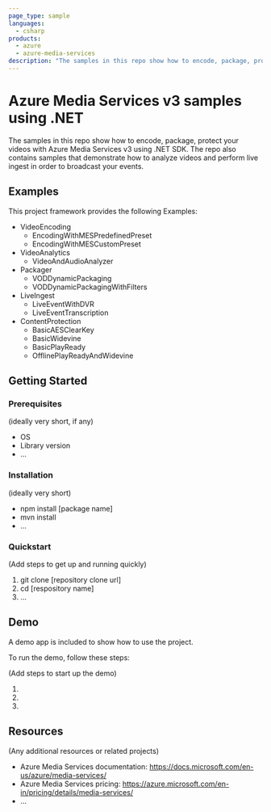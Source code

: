 ```yaml
---
page_type: sample
languages:
  - csharp
products:
  - azure
  - azure-media-services
description: "The samples in this repo show how to encode, package, protect, analyze your videos with Azure Media Services v3 using .NET SDK. You also learn how to perform live ingest in order to broadcast your events."  
---
```


# Azure Media Services v3 samples using .NET

The samples in this repo show how to encode, package, protect your videos with Azure Media Services v3 using .NET SDK. The repo also contains samples that demonstrate how to analyze videos and perform live ingest in order to broadcast your events.  

## Examples

This project framework provides the following Examples:

* VideoEncoding
  * EncodingWithMESPredefinedPreset
  * EncodingWithMESCustomPreset
* VideoAnalytics
  * VideoAndAudioAnalyzer
* Packager
  * VODDynamicPackaging
  * VODDynamicPackagingWithFilters
* LiveIngest
  * LiveEventWithDVR
  * LiveEventTranscription
* ContentProtection
  * BasicAESClearKey
  * BasicWidevine
  * BasicPlayReady
  * OfflinePlayReadyAndWidevine


## Getting Started

### Prerequisites

(ideally very short, if any)

- OS
- Library version
- ...

### Installation

(ideally very short)

- npm install [package name]
- mvn install
- ...

### Quickstart
(Add steps to get up and running quickly)

1. git clone [repository clone url]
2. cd [respository name]
3. ...


## Demo

A demo app is included to show how to use the project.

To run the demo, follow these steps:

(Add steps to start up the demo)

1.
2.
3.

## Resources

(Any additional resources or related projects)

- Azure Media Services documentation: https://docs.microsoft.com/en-us/azure/media-services/
- Azure Media Services pricing: https://azure.microsoft.com/en-in/pricing/details/media-services/
- ...
